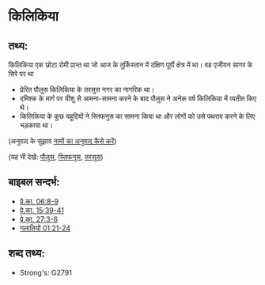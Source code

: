 # किलिकिया #

## तथ्य: ##

किलिकिया एक छोटा रोमी प्रान्त था जो आज के तुर्किस्तान में दक्षिण पूर्वी क्षेत्र में था। वह एजीयन सागर के सिरे पर था

* प्रेरित पौलुस किलिकिया के तरसुस नगर का नागरिक था।
* दमिश्क के मार्ग पर यीशु से आमना-सामना करने के बाद पौलुस ने अनेक वर्ष किलिकिया में व्यतीत किए थे।
* किलिकिया के कुछ यहूदियों ने स्तिफनुस का सामना किया था और लोगों को उसे पथराव करने के लिए भड़काया था।

(अनुवाद के सुझाव [नामों का अनुवाद कैसे करें](rc://hi/ta/man/translate/translate-names))

(यह भी देखें: [पौलुस](../names/paul.md), [स्तिफनुस](../names/stephen.md), [तरसुस](../names/tarsus.md))

## बाइबल सन्दर्भ: ##

* [प्रे.का. 06:8-9](rc://hi/tn/help/act/06/08)
* [प्रे.का. 15:39-41](rc://hi/tn/help/act/15/39)
* [प्रे.का. 27:3-6](rc://hi/tn/help/act/27/03)
* [गलातियों 01:21-24](rc://hi/tn/help/gal/01/21)

## शब्द तथ्य: ##

* Strong's: G2791
